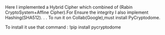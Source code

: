 Here I implemented a Hybrid Cipher which combined of (Rabin CryptoSystem+Affine Cipher).For Ensure the integrity I also implement Hashing(SHA512).
.
.
To run it on Collab(Google),must install PyCryptodome.


To install it use that command : !pip install pycryptodome
